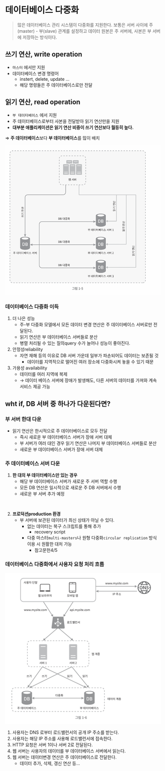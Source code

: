 # 데이터베이스 다중화

> 많은 데이터베이스 관리 시스템이 다중화를 지원한다. 보통은 서버 사이에 주(master) - 부(slave) 관계를 설정하고 데이터 원본은 주 서버에, 사본은 부 서버에 저장하는 방식이다.

## 쓰기 연산, write operation

-   `마스터` 에서만 지원
-   데이터베이스 변경 명령어
    -   instert, delete, update …
    -   해당 명령들은 주 데이터베이스로만 전달

## 읽기 연산, read operation

-   `부 데이터베이스` 에서 지원
-   주 데이터베이스로부터 사본을 전달받아 읽기 연산만을 지원
-   **대부분 애플리케이션은 읽기 연산 비중이 쓰기 연산보다 월등히 높다.**

⇒ **주 데이터베이스**보다 **부 데이터베이스**를 많이 배치

![image.png](captures/1-5.png)

### 데이터베이스 다중화 이득

1. 더 나은 성능
    - 주-부 다중화 모델에서 모든 데이터 변경 연산은 주 데이터베이스 서버로만 전달된다.
    - 읽기 연산은 부 데이터베이스 서버들로 분산
    - 병렬 처리될 수 있는 질의query 수가 늘어나 성능이 좋아진다.
2. 안정성reliability
    - 자연 재해 등의 이유로 DB 서버 가운데 일부가 파손되어도 데이터는 보존될 것
        - 데이터를 지역적으로 떨어진 여러 장소에 다중화시켜 놓을 수 있기 때문
3. 가용성 availability
    - 데이터를 여러 지역에 복제
    - → 데이터 베이스 서버에 장애가 발생해도, 다른 서버의 데이터를 가져와 계속 서비스 제공 가능

## wht if, DB 서버 중 하나가 다운된다면?

### 부 서버 한대 다운

-   읽기 연산은 한시적으로 주 데이터베이스로 모두 전달
    -   즉시 새로운 부 데이터베이스 서버가 장애 서버 대체
    -   부 서버가 여러 대인 경우 읽기 연산은 나머지 부 데이터베이스 서버들로 분산
    -   새로운 부 데이터베이스 서버가 장애 서버 대체

### 주 데이터베이스 서버 다운

1. **한 대의 부 데이터베이스만 있는 경우**
    - 해당 부 데이터베이스 서버가 새로운 주 서버 역할 수행
    - 모든 DB 연산은 일시적으로 새로운 주 DB 서버에서 수행
    - 새로운 부 서버 추가 예정

<br/>

2.  **프로덕션production 환경**
    -   부 서버에 보관된 데이터가 최신 상태가 아닐 수 있다.
        -   없는 데이터는 복구 스크립트를 통해 추가
            -   recovery script
        -   다중 마스터`multi-masters`나 원형 다중화`circular replication` 방식 이용 시 원활한 대처 가능
            -   참고문헌4/5

### 데이터베이스 다중화에서 사용자 요청 처리 흐름

![alt text](captures/1-6.png)

1. 사용자는 DNS 로부터 로드밸런서의 공개 IP 주소를 받는다.
2. 사용자는 해당 IP 주소를 사용해 로드밸런서에 접속한다.
3. HTTP 요청은 서버 1이나 서버 2로 전달된다.
4. 웹 서버는 사용자의 데이터를 부 데이터베이스 서버에서 읽는다.
5. 웹 서버는 데이터변경 연산은 주 데이터베이스로 전달한다.
    - 데이터 추가, 삭제, 갱신 연산 등…
